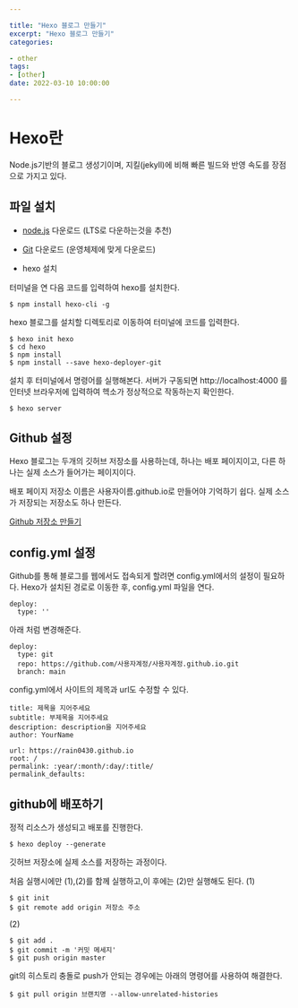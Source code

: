 ```yaml
---

title: "Hexo 블로그 만들기"
excerpt: "Hexo 블로그 만들기"
categories:

- other
tags:
- [other]
date: 2022-03-10 10:00:00

---
```


# Hexo란

Node.js기반의 블로그 생성기이며, 지킬(jekyll)에 비해 빠른 빌드와 반영 속도를 장점으로 가지고 있다.

## 파일 설치

* [node.js](https://nodejs.org/en/)  다운로드 (LTS로 다운하는것을 추천)

* [Git](git-scm.com) 다운로드 (운영체제에 맞게 다운로드)

* hexo 설치

터미널을 연 다음 코드를 입력하여 hexo를 설치한다.
```
$ npm install hexo-cli -g
```

hexo 블로그를 설치할 디렉토리로 이동하여 터미널에 코드를 입력한다. 
```
$ hexo init hexo
$ cd hexo
$ npm install
$ npm install --save hexo-deployer-git
```

설치 후 터미널에서 명령어를 실행해본다. 서버가 구동되면
http://localhost:4000  를 인터넷 브라우저에 입력하여 헥소가 정상적으로 작동하는지 확인한다.
```
$ hexo server
```


## Github 설정
Hexo 블로그는 두개의 깃허브 저장소를 사용하는데, 하나는 배포 페이지이고, 다른 하나는 실제 소스가 들어가는 페이지이다.

배포 페이지 저장소 이름은 사용자이름.github.io로 만들어야 기억하기 쉽다. 실제 소스가 저장되는 저장소도 하나 만든다.

[Github 저장소 만들기](https://github.com/new)


## config.yml 설정

Github를 통해 블로그를 웹에서도 접속되게 할려면 config.yml에서의 설정이 필요하다.
Hexo가 설치된 경로로 이동한 후, config.yml 파일을 연다.

```commandline
deploy:
  type: ''
```
아래 처럼 변경해준다.
```commandline
deploy:
  type: git
  repo: https://github.com/사용자계정/사용자계정.github.io.git
  branch: main
```
config.yml에서 사이트의 제목과 url도 수정할 수 있다.
```commandline
title: 제목을 지어주세요
subtitle: 부제목을 지어주세요
description: description을 지어주세요
author: YourName
```
```commandline
url: https://rain0430.github.io
root: /
permalink: :year/:month/:day/:title/
permalink_defaults:
```

## github에 배포하기

정적 리소스가 생성되고 배포를 진행한다.

```commandline
$ hexo deploy --generate
```

깃허브 저장소에 실제 소스를 저장하는 과정이다.

처음 실행시에만 (1),(2)를 함께 실행하고,이 후에는 (2)만 실행해도 된다.
(1)
```
$ git init
$ git remote add origin 저장소 주소
```
(2)
```
$ git add .
$ git commit -m '커밋 메세지'
$ git push origin master
```
git의 히스토리 충돌로 push가 안되는 경우에는 아래의 명령어를 사용하여 해결한다.

```commandline
$ git pull origin 브랜치명 --allow-unrelated-histories
```
